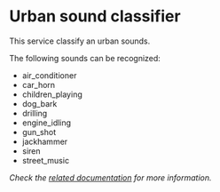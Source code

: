 # Urban sound classifier

This service classify an urban sounds. 

The following sounds can be recognized: 

- air_conditioner
- car_horn
- children_playing
- dog_bark
- drilling
- engine_idling
- gun_shot
- jackhammer
- siren
- street_music

_Check the [related documentation](https://docs.swiss-ai-center.ch/reference/services/urban-sound-classifier/) for more information._